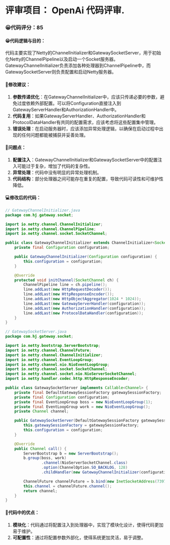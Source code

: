 # 评审项目： OpenAi 代码评审.
### 😀代码评分：85
#### 😀代码逻辑与目的：
代码主要实现了Netty的ChannelInitializer和GatewaySocketServer，用于初始化Netty的ChannelPipeline以及启动一个Socket服务器。GatewayChannelInitializer负责添加各种处理器到ChannelPipeline中，而GatewaySocketServer则负责配置和启动Netty服务器。

#### 🎯修改建议：
1. **参数传递优化**：在GatewayChannelInitializer中，应该只传递必要的参数，避免过度依赖外部配置。可以将Configuration直接注入到GatewayServerHandler和AuthorizationHandler中。
2. **代码复用**：如果GatewayServerHandler、AuthorizationHandler和ProtocolDataHandler有共同的配置需求，应该考虑将这些配置集中管理。
3. **错误处理**：在启动服务器时，应该添加异常处理逻辑，以确保在启动过程中出现的任何问题都能被捕获并妥善处理。

#### 🤔问题点：
1. **配置注入**：GatewayChannelInitializer和GatewaySocketServer中的配置注入可能过于复杂，增加了代码的复杂性。
2. **异常处理**：代码中没有明显的异常处理机制。
3. **代码结构**：部分处理器之间可能存在重复的配置，导致代码可读性和可维护性降低。

#### 💻修改后的代码：
```java
// GatewayChannelInitializer.java
package com.hj.gateway.socket;

import io.netty.channel.ChannelInitializer;
import io.netty.channel.ChannelPipeline;
import io.netty.channel.socket.SocketChannel;

public class GatewayChannelInitializer extends ChannelInitializer<SocketChannel> {
    private final Configuration configuration;

    public GatewayChannelInitializer(Configuration configuration) {
        this.configuration = configuration;
    }

    @Override
    protected void initChannel(SocketChannel ch) {
        ChannelPipeline line = ch.pipeline();
        line.addLast(new HttpRequestDecoder());
        line.addLast(new HttpResponseEncoder());
        line.addLast(new HttpObjectAggregator(1024 * 1024));
        line.addLast(new GatewayServerHandler(configuration));
        line.addLast(new AuthorizationHandler(configuration));
        line.addLast(new ProtocolDataHandler(configuration));
    }
}

// GatewaySocketServer.java
package com.hj.gateway.socket;

import io.netty.bootstrap.ServerBootstrap;
import io.netty.channel.ChannelFuture;
import io.netty.channel.ChannelInitializer;
import io.netty.channel.EventLoopGroup;
import io.netty.channel.nio.NioEventLoopGroup;
import io.netty.channel.socket.SocketChannel;
import io.netty.channel.socket.nio.NioServerSocketChannel;
import io.netty.handler.codec.http.HttpResponseEncoder;

public class GatewaySocketServer implements Callable<Channel> {
    private final DefaultGatewaySessionFactory gatewaySessionFactory;
    private final Configuration configuration;
    private final EventLoopGroup boss = new NioEventLoopGroup(1);
    private final EventLoopGroup work = new NioEventLoopGroup();
    private Channel channel;

    public GatewaySocketServer(DefaultGatewaySessionFactory gatewaySessionFactory, Configuration configuration) {
        this.gatewaySessionFactory = gatewaySessionFactory;
        this.configuration = configuration;
    }

    @Override
    public Channel call() {
        ServerBootstrap b = new ServerBootstrap();
        b.group(boss, work)
                .channel(NioServerSocketChannel.class)
                .option(ChannelOption.SO_BACKLOG, 128)
                .childHandler(new GatewayChannelInitializer(configuration));

        ChannelFuture channelFuture = b.bind(new InetSocketAddress(7397)).syncUninterruptibly();
        this.channel = channelFuture.channel();
        return channel;
    }
}
```

#### 🌟代码中的优点：
1. **模块化**：代码通过将配置注入到处理器中，实现了模块化设计，使得代码更加易于维护。
2. **可配置性**：通过将配置参数外部化，使得系统更加灵活，易于调整。